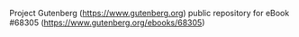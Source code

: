 Project Gutenberg (https://www.gutenberg.org) public repository for
eBook #68305 (https://www.gutenberg.org/ebooks/68305)
